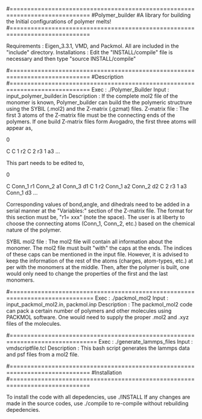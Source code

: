 #=============================================================================
#Polymer_builder
#A library for building the Initial configurations of polymer melts!
#=============================================================================

Requirements 	: 	Eigen_3.3.1, VMD, and Packmol. All are included in the "include" directory. 
Installations	: 	Edit the "INSTALL/compile" file is necessary and then type "source INSTALL/compile"

#=============================================================================
#Description
#=============================================================================
Exec	     	:  ./Polymer_Builder
Input	     	:  input_polymer_builder.in
Description  	:  If the complete mol2 file of the monomer is known, Polymer_builder can build the the polymeric structrure using the SYBIL (.mol2) and the Z-matrix (.gzmat) files. 
Z-matrix file	: The first 3 atoms of the Z-matrix file must be the connecting ends of the polymers. If one build Z-matrix files form Avogadro, the first three atoms will appear as,

0

C
C 1 r2 
C 2 r3 1 a3
...

This part needs to be edited to,

0

C Conn_1 r1 Conn_2 a1 Conn_3 d1
C 1 r2 Conn_1 a2 Conn_2 d2
C 2 r3 1 a3 Conn_1 d3
...

Corresponding values of bond,angle, and dihedrals need to be added in a serial manner at the "Variables:" section of the Z-matrix file. The format for this section must be, "r1= xxx" (note the space). The user is at liberty to choose the connecting atoms (Conn_1, Conn_2, etc.) based on the chemical nature of the polymer. 

SYBIL mol2 file	: The mol2 file will contain all information about the monomer. The mol2 file must built "with" the caps at the ends. The indices of these caps can be mentioned in the input file. However, it is advised to keep the information of the rest of the atoms (charges, atom-types, etc.) at per with the monomers at the middle. Then, after the polymer is built, one would only need to change the properties of the first and the last monomers. 

#==============================================================================
Exec	     	: ./packmol_mol2
Input	     	: input_packmol_mol2.in, packmol.inp
Description	: The packmol_mol2 code can pack a certain number of polymers and other molecules using PACKMOL software. One would need to supply the proper .mol2 and .xyz files of the molecules. 

#===============================================================================
Exec		: ./generate_lammps_files
Input		: vmdscriptfile.tcl
Description     : This bash script generates the lammps data and psf files from a mol2 file. 

#=============================================================================
#Installation
#=============================================================================

To install the code with all depedencies, use ./INSTALL
If any changes are made in the source codes, use ./compile to re-compile without rebuilding depedencies. 

